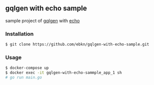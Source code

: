 ## gqlgen with echo sample

sample project of [gqlgen](https://github.com/99designs/gqlgen) with [echo](https://github.com/labstack/echo)

### Installation
```sh
$ git clone https://github.com/ebkn/gqlgen-with-echo-sample.git
```

### Usage
```sh
$ docker-compose up
$ docker exec -it gqlgen-with-echo-sammple_app_1 sh
# go run main.go
```
